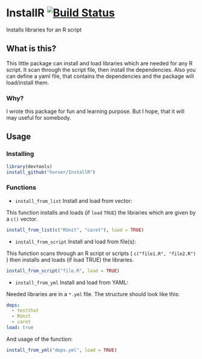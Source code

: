# InstallR [![Build Status](https://travis-ci.org/horver/InstallR.svg?branch=master)](https://travis-ci.org/horver/InstallR)

Installs libraries for an R script

## What is this?
This little package can install and load libraries which are needed for any R script. It scan through the script file, then install the dependencies. Also you can define a yaml file, that contains the dependencies and the package will load/install them.

### Why?
I wrote this package for fun and learning purpose. But I hope, that it will may useful for somebody.

## Usage

### Installing

```r
library(devtools)
install_github("horver/InstallR")
```

### Functions

- `install_from_list` Install and load from vector:

This function installs and loads (if `load` `TRUE`) the libraries which are given by a `c()` vector.
```r
install_from_list(c("RUnit", "caret"), load = TRUE)
```

- `install_from_script` Install and load from file(s):

This function scans through an R script or scripts ( `c("file1.R", "file2.R")` ) then
installs and loads (if load TRUE) the libraries.
```r
install_from_script("file.R", load = TRUE)
```

- `install_from_yml` Install and load from YAML:

Needed libraries are in a `*.yml` file. The structure should look like this:

```yaml
deps:
  - testthat
  - RUnit
  - caret
load: true
```
And usage of the function: 

```r
install_from_yml("deps.yml", load = TRUE)
```
